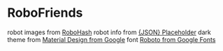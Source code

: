 # RoboFriends

robot images from [RoboHash](https://robohash.org/)
robot info from [{JSON} Placeholder](https://jsonplaceholder.typicode.com/)
dark theme from [Material Design from Google](https://material.io/design/color/dark-theme.html)
font [Roboto from Google Fonts](https://fonts.google.com/specimen/Roboto?selection.family=Roboto)